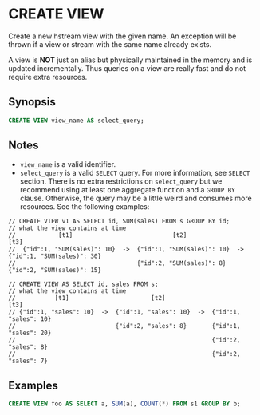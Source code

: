 CREATE VIEW
===========

Create a new hstream view with the given name. An exception will be thrown if a view or stream with the same name already exists.

A view is **NOT** just an alias but physically maintained in the memory and is updated incrementally. Thus queries on a view are really fast and do not require extra resources.

## Synopsis

```sql
CREATE VIEW view_name AS select_query;
```
## Notes
- `view_name` is a valid identifier.
- `select_query` is a valid `SELECT` query. For more information, see `SELECT` section. There is no extra restrictions on `select_query` but we recommend using at least one aggregate function and a `GROUP BY` clause. Otherwise, the query may be a little weird and consumes more resources. See the following examples:

```
// CREATE VIEW v1 AS SELECT id, SUM(sales) FROM s GROUP BY id;
// what the view contains at time
//            [t1]                            [t2]                            [t3]
//  {"id":1, "SUM(sales)": 10}  ->  {"id":1, "SUM(sales)": 10}  ->  {"id":1, "SUM(sales)": 30}
//                                  {"id":2, "SUM(sales)": 8}       {"id":2, "SUM(sales)": 15}

// CREATE VIEW AS SELECT id, sales FROM s;
// what the view contains at time
//           [t1]                       [t2]                       [t3]
// {"id":1, "sales": 10}  ->  {"id":1, "sales": 10}  ->  {"id":1, "sales": 10}
//                            {"id":2, "sales": 8}       {"id":1, "sales": 20}
//                                                       {"id":2, "sales": 8}
//                                                       {"id":2, "sales": 7}
```

## Examples

```sql
CREATE VIEW foo AS SELECT a, SUM(a), COUNT(*) FROM s1 GROUP BY b;
```
